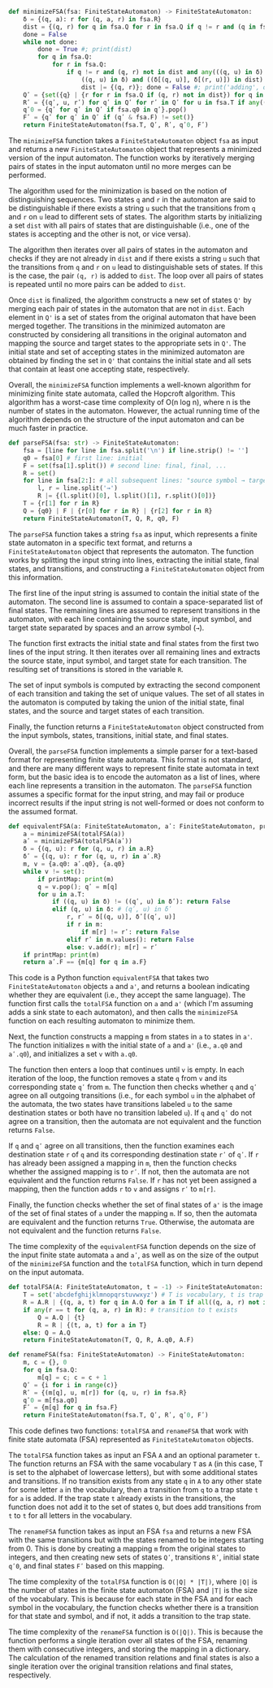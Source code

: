 
```python
def minimizeFSA(fsa: FiniteStateAutomaton) -> FiniteStateAutomaton:
    δ = {(q, a): r for (q, a, r) in fsa.R}
    dist = {(q, r) for q in fsa.Q for r in fsa.Q if q != r and (q in fsa.F) != (r in fsa.F)}
    done = False
    while not done:
        done = True #; print(dist)
        for q in fsa.Q:
            for r in fsa.Q:
                if q != r and (q, r) not in dist and any(((q, u) in δ) != ((r, u) in δ) or \
                    ((q, u) in δ) and ((δ[(q, u)], δ[(r, u)]) in dist) for u in fsa.T):
                    dist |= {(q, r)}; done = False #; print('adding', q, r)
    Qʹ = {set({q} | {r for r in fsa.Q if (q, r) not in dist}) for q in fsa.Q}
    Rʹ = {(qʹ, u, rʹ) for qʹ in Qʹ for rʹ in Qʹ for u in fsa.T if any((q, u, r) in fsa.R for q in qʹ for r in rʹ)}
    qʹ0 = {qʹ for qʹ in Qʹ if fsa.q0 in qʹ}.pop()
    Fʹ = {qʹ for qʹ in Qʹ if (qʹ & fsa.F) != set()}
    return FiniteStateAutomaton(fsa.T, Qʹ, Rʹ, qʹ0, Fʹ)
```


The `minimizeFSA` function takes a `FiniteStateAutomaton` object `fsa` as input and returns a new `FiniteStateAutomaton` object that represents a minimized version of the input automaton. The function works by iteratively merging pairs of states in the input automaton until no more merges can be performed.

The algorithm used for the minimization is based on the notion of distinguishing sequences. Two states `q` and `r` in the automaton are said to be distinguishable if there exists a string `u` such that the transitions from `q` and `r` on `u` lead to different sets of states. The algorithm starts by initializing a set `dist` with all pairs of states that are distinguishable (i.e., one of the states is accepting and the other is not, or vice versa).

The algorithm then iterates over all pairs of states in the automaton and checks if they are not already in `dist` and if there exists a string `u` such that the transitions from `q` and `r` on `u` lead to distinguishable sets of states. If this is the case, the pair `(q, r)` is added to `dist`. The loop over all pairs of states is repeated until no more pairs can be added to `dist`.

Once `dist` is finalized, the algorithm constructs a new set of states `Q'` by merging each pair of states in the automaton that are not in `dist`. Each element in `Q'` is a set of states from the original automaton that have been merged together. The transitions in the minimized automaton are constructed by considering all transitions in the original automaton and mapping the source and target states to the appropriate sets in `Q'`. The initial state and set of accepting states in the minimized automaton are obtained by finding the set in `Q'` that contains the initial state and all sets that contain at least one accepting state, respectively.

Overall, the `minimizeFSA` function implements a well-known algorithm for minimizing finite state automata, called the Hopcroft algorithm. This algorithm has a worst-case time complexity of O(n log n), where n is the number of states in the automaton. However, the actual running time of the algorithm depends on the structure of the input automaton and can be much faster in practice.

```python
def parseFSA(fsa: str) -> FiniteStateAutomaton:
    fsa = [line for line in fsa.split('\n') if line.strip() != '']
    q0 = fsa[0] # first line: initial
    F = set(fsa[1].split()) # second line: final, final, ...
    R = set()
    for line in fsa[2:]: # all subsequent lines: "source symbol → target"
        l, r = line.split('→')
        R |= {(l.split()[0], l.split()[1], r.split()[0])}
    T = {r[1] for r in R}
    Q = {q0} | F | {r[0] for r in R} | {r[2] for r in R}
    return FiniteStateAutomaton(T, Q, R, q0, F)
```
The `parseFSA` function takes a string `fsa` as input, which represents a finite state automaton in a specific text format, and returns a `FiniteStateAutomaton` object that represents the automaton. The function works by splitting the input string into lines, extracting the initial state, final states, and transitions, and constructing a `FiniteStateAutomaton` object from this information.

The first line of the input string is assumed to contain the initial state of the automaton. The second line is assumed to contain a space-separated list of final states. The remaining lines are assumed to represent transitions in the automaton, with each line containing the source state, input symbol, and target state separated by spaces and an arrow symbol (`→`).

The function first extracts the initial state and final states from the first two lines of the input string. It then iterates over all remaining lines and extracts the source state, input symbol, and target state for each transition. The resulting set of transitions is stored in the variable `R`.

The set of input symbols is computed by extracting the second component of each transition and taking the set of unique values. The set of all states in the automaton is computed by taking the union of the initial state, final states, and the source and target states of each transition.

Finally, the function returns a `FiniteStateAutomaton` object constructed from the input symbols, states, transitions, initial state, and final states.

Overall, the `parseFSA` function implements a simple parser for a text-based format for representing finite state automata. This format is not standard, and there are many different ways to represent finite state automata in text form, but the basic idea is to encode the automaton as a list of lines, where each line represents a transition in the automaton. The `parseFSA` function assumes a specific format for the input string, and may fail or produce incorrect results if the input string is not well-formed or does not conform to the assumed format.

```python
def equivalentFSA(a: FiniteStateAutomaton, aʹ: FiniteStateAutomaton, printMap = False) -> bool:
    a = minimizeFSA(totalFSA(a))
    aʹ = minimizeFSA(totalFSA(aʹ))
    δ = {(q, u): r for (q, u, r) in a.R}
    δʹ = {(q, u): r for (q, u, r) in aʹ.R}
    m, v = {a.q0: aʹ.q0}, {a.q0}
    while v != set():
        if printMap: print(m)
        q = v.pop(); qʹ = m[q]
        for u in a.T:
            if ((q, u) in δ) != ((qʹ, u) in δʹ): return False
            elif (q, u) in δ: # (qʹ, u) in δʹ
                r, rʹ = δ[(q, u)], δʹ[(qʹ, u)]
                if r in m:
                    if m[r] != rʹ: return False
                elif rʹ in m.values(): return False
                else: v.add(r); m[r] = rʹ
    if printMap: print(m) 
    return aʹ.F == {m[q] for q in a.F}
```
This code is a Python function `equivalentFSA` that takes two `FiniteStateAutomaton` objects `a` and `a'`, and returns a boolean indicating whether they are equivalent (i.e., they accept the same language). The function first calls the `totalFSA` function on `a` and `a'` (which I'm assuming adds a sink state to each automaton), and then calls the `minimizeFSA` function on each resulting automaton to minimize them.

Next, the function constructs a mapping `m` from states in `a` to states in `a'`. The function initializes `m` with the initial state of `a` and `a'` (i.e., `a.q0` and `aʹ.q0`), and initializes a set `v` with `a.q0`.

The function then enters a loop that continues until `v` is empty. In each iteration of the loop, the function removes a state `q` from `v` and its corresponding state `qʹ` from `m`. The function then checks whether `q` and `qʹ` agree on all outgoing transitions (i.e., for each symbol `u` in the alphabet of the automata, the two states have transitions labeled `u` to the same destination states or both have no transition labeled `u`). If `q` and `qʹ` do not agree on a transition, then the automata are not equivalent and the function returns `False`.

If `q` and `qʹ` agree on all transitions, then the function examines each destination state `r` of `q` and its corresponding destination state `rʹ` of `qʹ`. If `r` has already been assigned a mapping in `m`, then the function checks whether the assigned mapping is to `rʹ`. If not, then the automata are not equivalent and the function returns `False`. If `r` has not yet been assigned a mapping, then the function adds `r` to `v` and assigns `rʹ` to `m[r]`.

Finally, the function checks whether the set of final states of `a'` is the image of the set of final states of `a` under the mapping `m`. If so, then the automata are equivalent and the function returns `True`. Otherwise, the automata are not equivalent and the function returns `False`.

The time complexity of the `equivalentFSA` function depends on the size of the input finite state automata `a` and `aʹ`, as well as on the size of the output of the `minimizeFSA` function and the `totalFSA` function, which in turn depend on the input automata.

```python
def totalFSA(A: FiniteStateAutomaton, t = -1) -> FiniteStateAutomaton:
    T = set('abcdefghijklmnopqrstuvwxyz') # T is vocabulary, t is trap state
    R = A.R | {(q, a, t) for q in A.Q for a in T if all((q, a, r) not in A.R for r in A.Q)}
    if any(r == t for (q, a, r) in R): # transition to t exists
        Q = A.Q | {t}
        R = R | {(t, a, t) for a in T}
    else: Q = A.Q
    return FiniteStateAutomaton(T, Q, R, A.q0, A.F)

def renameFSA(fsa: FiniteStateAutomaton) -> FiniteStateAutomaton:
    m, c = {}, 0
    for q in fsa.Q:
        m[q] = c; c = c + 1
    Qʹ = {i for i in range(c)}
    Rʹ = {(m[q], u, m[r]) for (q, u, r) in fsa.R}
    qʹ0 = m[fsa.q0]
    Fʹ = {m[q] for q in fsa.F}
    return FiniteStateAutomaton(fsa.T, Qʹ, Rʹ, qʹ0, Fʹ)
```
This code defines two functions: `totalFSA` and `renameFSA` that work with finite state automata (FSA) represented as `FiniteStateAutomaton` objects.

The `totalFSA` function takes as input an FSA `A` and an optional parameter `t`. The function returns an FSA with the same vocabulary `T` as `A` (in this case, T is set to the alphabet of lowercase letters), but with some additional states and transitions. If no transition exists from any state `q` in `A` to any other state for some letter `a` in the vocabulary, then a transition from `q` to a trap state `t` for `a` is added. If the trap state `t` already exists in the transitions, the function does not add it to the set of states `Q`, but does add transitions from `t` to `t` for all letters in the vocabulary.

The `renameFSA` function takes as input an FSA `fsa` and returns a new FSA with the same transitions but with the states renamed to be integers starting from 0. This is done by creating a mapping `m` from the original states to integers, and then creating new sets of states `Qʹ`, transitions `Rʹ`, initial state `qʹ0`, and final states `Fʹ` based on this mapping.

The time complexity of the `totalFSA` function is `O(|Q| * |T|)`, where `|Q|` is the number of states in the finite state automaton (FSA) and `|T|` is the size of the vocabulary. This is because for each state in the FSA and for each symbol in the vocabulary, the function checks whether there is a transition for that state and symbol, and if not, it adds a transition to the trap state.

The time complexity of the `renameFSA` function is `O(|Q|)`. This is because the function performs a single iteration over all states of the FSA, renaming them with consecutive integers, and storing the mapping in a dictionary. The calculation of the renamed transition relations and final states is also a single iteration over the original transition relations and final states, respectively.